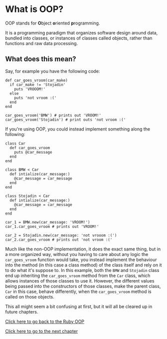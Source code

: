 # What is OOP?

OOP stands for **O**bject **o**riented **p**rogramming.

It is a programming paradigm that organizes software design around data, bundled into classes, or instances of classes called objects, rather than functions and raw data processing.

## What does this mean?

Say, for example you have the following code:
```
def car_goes_vroom(car_make)
  if car_make != 'Stojadin'
    puts 'VROOOM!'
  else
    puts 'not vroom :('
  end
end

car_goes_vroom('BMW') # prints out 'VROOM!'
car_goes_vroom('Stojadin') # print outs 'not vroom :('
```

If you're using OOP, you could instead implement something along the following:

```
class Car
  def car_goes_vroom
    puts @car_message
  end
end

class BMW < Car
  def intialize(car_message:)
    @car_message = car_message
  end
end

class Stojadin < Car
  def intialize(car_message:)
    @car_message = car_message
  end
end

car_1 = BMW.new(car_message: 'VROOM!')
car_1.car_goes_vroom # prints out 'VROOM!'

car_2 = Stojadin.new(car_message: 'not vrooom :(')
car_2.car_goes_vroom # prints out 'not vroom :('
```

Much like the non-OOP implementation, it does the exact same thing, but in a more organized way, without you having to care about any logic the `car_goes_vroom` function would take, you instead implement the behaviour into the method (in this case a class method) of the class itself and rely on it to do what it's suppose to.
In this example, both the `BMW` and `Stojadin` class end up inheriting the `car_goes_vroom` method from the `Car` class, which allows instances of those classes to use it.
However, the different values being passed into the constructors of those classes, make the parent class, `Car` in this case, behave differently, when the `car_goes_vroom` method is called on those objects.

This all might seem a bit confusing at first, but it will all be cleared up in future chapters.

[Click here to go back to the Ruby OOP](../)

[Click here to go to the next chapter](../classes/)
